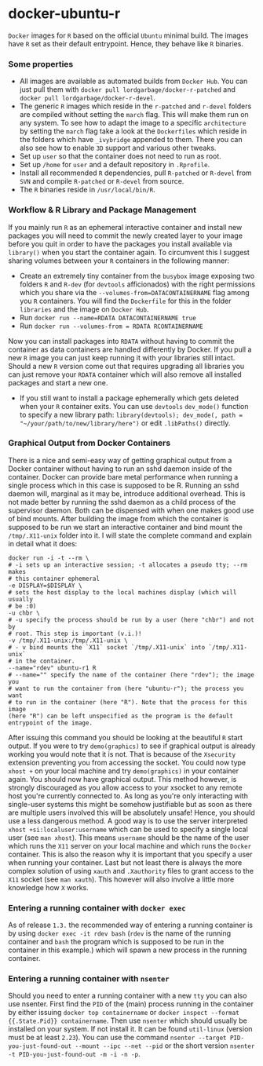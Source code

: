 docker-ubuntu-r
===============

`Docker` images for `R` based on the official `Ubuntu` minimal build.  The
images have `R` set as their default entrypoint. Hence, they behave like
`R` binaries.

### Some properties

* All images are available as automated builds from `Docker Hub`. You can
  just pull them with `docker pull lordgarbage/docker-r-patched`
  and `docker pull lordgarbage/docker-r-devel`.
* The generic `R` images which reside in the `r-patched` and `r-devel`
  folders are compiled without setting the `march` flag. This will make
  them run on any system. To see how to adapt the image to a specific
  `architecture` by setting the `march` flag take a look at the
  `Dockerfiles` which reside in the folders which have `_ivybridge`
  appended to them. There you can also see how to enable `3D` support and
  various other tweaks.
* Set up `user` so that the container does not need to run as root.
* Set up `/home` for `user` and a default repository in `.Rprofile`.
* Install all recommended `R` dependencies, pull `R-patched` or `R-devel`
  from `SVN` and compile `R-patched` or `R-devel` from source.
* The `R` binaries reside in `/usr/local/bin/R`.

### Workflow & R Library and Package Management
If you mainly run `R` as an ephemeral interactive container and install
new packages you will need to commit the newly created layer to your image
before you quit in order to have the packages you install available via
`library()` when you start the container again. To circumvent this I
suggest sharing volumes between your `R` containers in the following
manner:

* Create an extremely tiny container from the `busybox` image exposing two
  folders `R` and `R-dev` (for `devtools` afficionados) with the right
  permissions which you share via the `--volumes-from=DATACONTAINERNAME`
  flag among you `R` containers. You will find the `Dockerfile` for this
  in the folder `libraries` and the image on `Docker Hub`.
* Run `docker run --name=RDATA DATACONTAINERNAME true`
* Run `docker run --volumes-from = RDATA RCONTAINERNAME`

Now you can install packages into `RDATA` without having to commit the
container as data containers are handled differently by Docker. If you
pull a new `R` image you can just keep running it with your libraries
still intact. Should a new `R` version come out that requires upgrading
all libraries you can just remove your `RDATA` container which will also
remove all installed packages and start a new one.

* If you still want to install a package ephemerally which gets deleted
  when your `R` container exits. You can use `devtools` `dev_mode()`
  function to specify a new library path: `library(devtools); dev_mode(,
  path = "~/your/path/to/new/library/here")` or edit `.libPaths()`
  directly.

### Graphical Output from Docker Containers
There is a nice and semi-easy way of getting graphical output from a
Docker container without having to run an sshd daemon inside of the
container. Docker can provide bare metal performance when running a single
process which in this case is supposed to be R. Running an sshd daemon
will, marginal as it may be, introduce additional overhead. This is not
made better by running the sshd daemon as a child process of the
supervisor daemon. Both can be dispensed with when one makes good use of
bind mounts. After building the image from which the container is supposed
to be run we start an interactive container and bind mount the
`/tmp/.X11-unix` folder into it. I will state the complete command and
explain in detail what it does:

```
docker run -i -t --rm \
# -i sets up an interactive session; -t allocates a pseudo tty; --rm makes
# this container ephemeral
-e DISPLAY=$DISPLAY \
# sets the host display to the local machines display (which will usually
# be :0)
-u chbr \
# -u specify the process should be run by a user (here "chbr") and not by
# root. This step is important (v.i.)!
-v /tmp/.X11-unix:/tmp/.X11-unix \
# - v bind mounts the `X11` socket `/tmp/.X11-unix` into `/tmp/.X11-unix`
# in the container.
--name="rdev" ubuntu-r1 R
# --name="" specify the name of the container (here "rdev"); the image you
# want to run the container from (here "ubuntu-r"); the process you want
# to run in the container (here "R"). Note that the process for this image
(here "R") can be left unspecified as the program is the default
entrypoint of the image.
```

After issuing this command you should be looking at the beautiful `R`
start output. If you were to try `demo(graphics)` to see if graphical
output is already working you would note that it is not. That is because
of the `Xsecurity` extension preventing you from accessing the socket. You
could now type `xhost +` on your local machine and try `demo(graphics)` in
your container again. You should now have graphical output. This method
however, is strongly discouraged as you allow access to your xsocket to
any remote host you're currently connected to. As long as you're only
interacting with single-user systems this might be somehow justifiable but
as soon as there are multiple users involved this will be absolutely
unsafe! Hence, you should use a less dangerous method. A good way is to
use the server interpreted `xhost +si:localuser:username` which can be
used to specify a single local user (see `man xhost`). This means
`username` should be the name of the user which runs the `X11` server on
your local machine and which runs the `Docker` container. This is also the
reason why it is important that you specify a user when running your
container. Last but not least there is always the more complex solution of
using `xauth` and `.Xauthority` files to grant access to the `X11` socket
(see `man xauth`). This however will also involve a little more knowledge
how `X` works.

### Entering a running container with `docker exec`
As of release `1.3.` the recommended way of entering a running container
is by using `docker exec -it rdev bash` (`rdev` is the name of the running
container  and `bash` the program which is supposed to be run in the
container in this example.) which will spawn a new process in the running
container.

### Entering a running container with `nsenter`

Should you need to enter a running container with a new `tty` you can also
use nsenter. First find the `PID` of the (main) process running in the
container by either issuing `docker top containername` or `docker inspect
--format {{.State.Pid}} containername`. Then use `nsenter` which should
usually be installed on your system. If not install it. It can be found
`util-linux` (version must be at least `2.23`). You can use the command
`nsenter --target PID-you-just-found-out --mount --ipc --net --pid` or the
short version `nsenter -t PID-you-just-found-out -m -i -n -p`.

